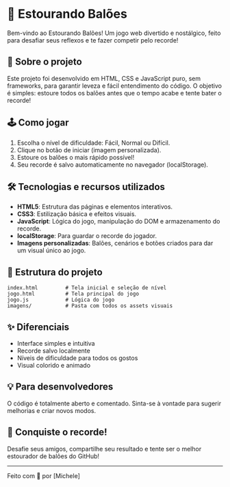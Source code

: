 # 🎈 Estourando Balões

Bem-vindo ao Estourando Balões! Um jogo web divertido e nostálgico, feito para desafiar seus reflexos e te fazer competir pelo recorde!

## 🚀 Sobre o projeto
Este projeto foi desenvolvido em HTML, CSS e JavaScript puro, sem frameworks, para garantir leveza e fácil entendimento do código. O objetivo é simples: estoure todos os balões antes que o tempo acabe e tente bater o recorde!

## 🕹️ Como jogar
1. Escolha o nível de dificuldade: Fácil, Normal ou Difícil.
2. Clique no botão de iniciar (imagem personalizada).
3. Estoure os balões o mais rápido possível!
4. Seu recorde é salvo automaticamente no navegador (localStorage).

## 🛠️ Tecnologias e recursos utilizados
- **HTML5**: Estrutura das páginas e elementos interativos.
- **CSS3**: Estilização básica e efeitos visuais.
- **JavaScript**: Lógica do jogo, manipulação do DOM e armazenamento do recorde.
- **localStorage**: Para guardar o recorde do jogador.
- **Imagens personalizadas**: Balões, cenários e botões criados para dar um visual único ao jogo.

## 📁 Estrutura do projeto
```
index.html         # Tela inicial e seleção de nível
jogo.html          # Tela principal do jogo
jogo.js            # Lógica do jogo
imagens/           # Pasta com todos os assets visuais
```

## ✨ Diferenciais
- Interface simples e intuitiva
- Recorde salvo localmente
- Níveis de dificuldade para todos os gostos
- Visual colorido e animado

## 💡 Para desenvolvedores
O código é totalmente aberto e comentado. Sinta-se à vontade para sugerir melhorias e criar novos modos.

## 🏅 Conquiste o recorde!
Desafie seus amigos, compartilhe seu resultado e tente ser o melhor estourador de balões do GitHub!

---
Feito com 💙 por [Michele]
